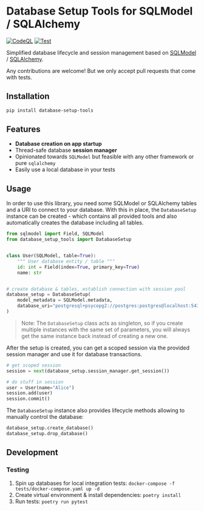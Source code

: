 # Database Setup Tools for SQLModel / SQLAlchemy

[![CodeQL](https://github.com/code-specialist/database-setup-tools/actions/workflows/github-code-scanning/codeql/badge.svg)](https://github.com/code-specialist/database-setup-tools/actions/workflows/github-code-scanning/codeql)
[![Test](https://github.com/code-specialist/database-setup-tools/actions/workflows/test.yaml/badge.svg)](https://github.com/code-specialist/database-setup-tools/actions/workflows/test.yaml)

Simplified database lifecycle and session management based on [SQLModel](https://sqlmodel.tiangolo.com/) / [SQLAlchemy](https://www.sqlalchemy.org/).

Any contributions are welcome! But we only accept pull requests that come with tests.

## Installation

```bash
pip install database-setup-tools
```

## Features

- **Database creation on app startup**
- Thread-safe database **session manager**
- Opinionated towards `SQLModel` but feasible with any other framework or pure `sqlalchemy`
- Easily use a local database in your tests

## Usage

In order to use this library, you need some SQLModel or SQLAlchemy tables and a URI to connect to your database.
With this in place, the `DatabaseSetup` instance can be created - which contains all provided tools and also automatically
creates the database including all tables.

```python
from sqlmodel import Field, SQLModel
from database_setup_tools import DatabaseSetup


class User(SQLModel, table=True):
    """ User database entity / table """
    id: int = Field(index=True, primary_key=True)
    name: str


# create database & tables, establish connection with session pool
database_setup = DatabaseSetup(
    model_metadata = SQLModel.metadata,
    database_uri="postgresql+psycopg2://postgres:postgres@localhost:5432/database",
)
```

> Note: The `DatabaseSetup` class acts as singleton, so if you create multiple instances with the same
> set of parameters, you will always get the same instance back instead of creating a new one.

After the setup is created, you can get a scoped session via the provided session manager and use it
for database transactions.

```python
# get scoped session
session = next(database_setup.session_manager.get_session())

# do stuff in session
user = User(name="Alice")
session.add(user)
session.commit()
```

The `DatabaseSetup` instance also provides lifecycle methods allowing to manually control the database:

```python
database_setup.create_database()
database_setup.drop_database()
```

## Development

### Testing

1. Spin up databases for local integration tests: `docker-compose -f tests/docker-compose.yaml up -d`
1. Create virtual environment & install dependencies: `poetry install`
1. Run tests: `poetry run pytest`
